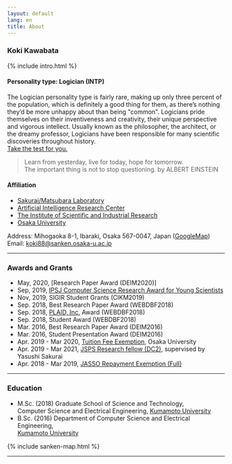```yaml
---
layout: default
lang: en
title: About
---
```


### Koki Kawabata
{% include intro.html %}

#### Personality type: Logician (INTP)
The Logician personality type is fairly rare,
making up only three percent of the population,
which is definitely a good thing for them,
as there’s nothing they’d be more unhappy about than being "common".
Logicians pride themselves on their inventiveness and creativity,
their unique perspective and vigorous intellect.
Usually known as the philosopher, the architect, or the dreamy professor,
Logicians have been responsible for many scientific discoveries throughout history.  
[Take the test for you.](https://www.16personalities.com/)

> Learn from yesterday, live for today, hope for tomorrow.  
The important thing is not to stop questioning.
by ALBERT EINSTEIN


#### Affiliation
- [Sakurai/Matsubara Laboratory](https://www.dm.sanken.osaka-u.ac.jp/)
- [Artificial Intelligence Research Center](
    https://www.sanken.osaka-u.ac.jp/labs/aic/index.html)
- [The Institute of Scientific and Industrial Research](
    https://www.sanken.osaka-u.ac.jp/en/)
- [Osaka University](https://www.osaka-u.ac.jp/en/index.html)  

Address: Mihogaoka 8-1, Ibaraki, Osaka 567-0047, Japan
([GoogleMap](#gmap_canvas))  
Email: [koki88@sanken.osaka-u.ac.jp](mailto:koki88@sanken.osaka-u.ac.jp)  

- - - 

### Awards and Grants
- May, 2020, [Research Paper Award (DEIM2020)]
- Sep, 2019, [IPSJ Computer Science Research Award for Young Scientists](https://www.ipsj.or.jp/award/cs-award-2019.html)
- Nov, 2019, SIGIR Student Grants (CIKM2019)
- Sep. 2018, Best Research Paper Award (WEBDBF2018)
- Sep. 2018, [PLAID, Inc.](https://plaid.co.jp/company.html#)
Award (WEBDBF2018)
- Sep. 2018, Student Award (WEBDBF2018)
- Mar. 2016, Best Research Paper Award (DEIM2016)
- Mar. 2016, Student Presentation Award (DEIM2016)
- Apr. 2019 - Mar 2020, [Tuition Fee Exemption](https://www.osaka-u.ac.jp/en/guide/student/tuition/remission/index.html), Osaka University
- Apr. 2019 - Mar 2021, [JSPS Research fellow (DC2)](https://www.jsps.go.jp/english/e-pd/index.html), supervised by Yasushi Sakurai
- Apr. 2018 - Mar 2019, [JASSO Repayment Exemption (Full)]()

- - - 

### Education
- M.Sc. (2018)
Graduate School of Science and Technology,  
Computer Science and Electrical Engineering,
[Kumamoto University](https://www.fast.kumamoto-u.ac.jp/gsst-en/)
- B.Sc. (2016)
Department of Computer Science and Electrical Engineering,  
[Kumamoto University](http://www.cs.kumamoto-u.ac.jp/eng.html)

{% include sanken-map.html %}

- - -
